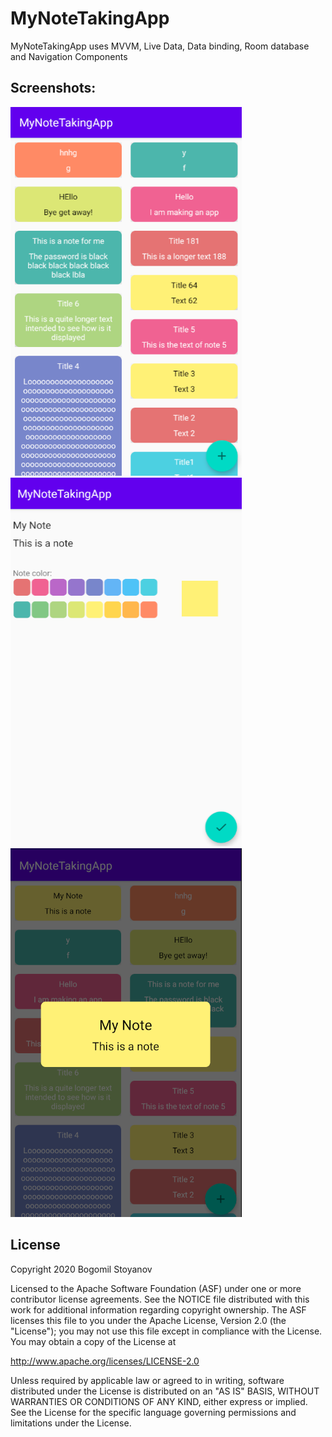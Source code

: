# MyNoteTakingApp

MyNoteTakingApp uses MVVM, Live Data, Data binding, Room database and Navigation Components

## Screenshots:
![Screenshot](https://raw.githubusercontent.com/Bogomil-Stoyanov/MyNoteTakingApp/master/screenshot1.png)
![Screenshot](https://raw.githubusercontent.com/Bogomil-Stoyanov/MyNoteTakingApp/master/screenshot2.png)
![Screenshot](https://raw.githubusercontent.com/Bogomil-Stoyanov/MyNoteTakingApp/master/screenshot3.png)

License
-------

Copyright 2020 Bogomil Stoyanov

Licensed to the Apache Software Foundation (ASF) under one or more contributor
license agreements.  See the NOTICE file distributed with this work for
additional information regarding copyright ownership.  The ASF licenses this
file to you under the Apache License, Version 2.0 (the "License"); you may not
use this file except in compliance with the License.  You may obtain a copy of
the License at

  http://www.apache.org/licenses/LICENSE-2.0

Unless required by applicable law or agreed to in writing, software
distributed under the License is distributed on an "AS IS" BASIS, WITHOUT
WARRANTIES OR CONDITIONS OF ANY KIND, either express or implied.  See the
License for the specific language governing permissions and limitations under
the License.
